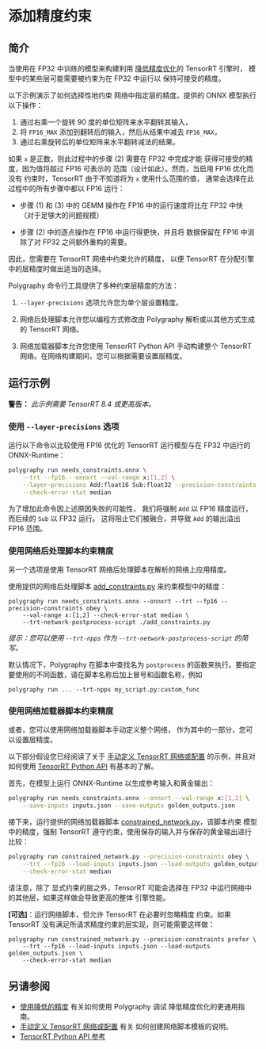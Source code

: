 # 添加精度约束

## 简介

当使用在 FP32 中训练的模型来构建利用
[降低精度优化](https://docs.nvidia.com/deeplearning/tensorrt/developer-guide/index.html#reduced-precision)的 TensorRT 引擎时，
模型中的某些层可能需要被约束为在 FP32 中运行以
保持可接受的精度。

以下示例演示了如何选择性地约束
网络中指定层的精度。提供的 ONNX 模型执行以下操作：

1.  通过右乘一个旋转 90 度的单位矩阵来水平翻转其输入，
2.  将 `FP16_MAX` 添加到翻转后的输入，然后从结果中减去 `FP16_MAX`，
3.  通过右乘旋转后的单位矩阵来水平翻转减法的结果。

如果 `x` 是正数，则此过程中的步骤 (2) 需要在 FP32 中完成才能
获得可接受的精度，因为值将超过 FP16 可表示的
范围（设计如此）。然而，当启用 FP16 优化而没有
约束时，TensorRT 由于不知道将为 `x` 使用什么范围的值，
通常会选择在此过程中的所有步骤中都以 FP16 运行：

*   步骤 (1) 和 (3) 中的 GEMM 操作在 FP16 中的运行速度将比在 FP32 中快
    （对于足够大的问题规模）

*   步骤 (2) 中的逐点操作在 FP16 中运行得更快，并且将
    数据保留在 FP16 中消除了对 FP32 之间额外重构的需要。

因此，您需要在 TensorRT 网络中约束允许的精度，
以便 TensorRT 在分配引擎中的层精度时做出适当的选择。

Polygraphy 命令行工具提供了多种约束层精度的方法：

1.  `--layer-precisions` 选项允许您为单个层设置精度。

2.  网络后处理脚本允许您以编程方式修改由 Polygraphy
    解析或以其他方式生成的 TensorRT 网络。

3.  网络加载器脚本允许您使用
    TensorRT Python API 手动构建整个 TensorRT 网络。在网络构建期间，您可以根据需要设置层精度。


## 运行示例

**警告：** _此示例需要 TensorRT 8.4 或更高版本。_

### 使用 `--layer-precisions` 选项

运行以下命令以比较使用 FP16
优化的 TensorRT 运行模型与在 FP32 中运行的 ONNX-Runtime：

<!-- Polygraphy Test: XFAIL Start -->
```bash
polygraphy run needs_constraints.onnx \
    --trt --fp16 --onnxrt --val-range x:[1,2] \
    --layer-precisions Add:float16 Sub:float32 --precision-constraints prefer \
    --check-error-stat median
```
<!-- Polygraphy Test: XFAIL End -->

为了增加此命令因上述原因失败的可能性，
我们将强制 `Add` 以 FP16 精度运行，而后续的 `Sub` 以 FP32 运行。
这将阻止它们被融合，并导致 `Add` 的输出溢出 FP16 范围。


### 使用网络后处理脚本约束精度

另一个选项是使用 TensorRT 网络后处理脚本在解析的网络上应用精度。

使用提供的网络后处理脚本 [add_constraints.py](./add_constraints.py) 来约束模型中的精度：

```
polygraphy run needs_constraints.onnx --onnxrt --trt --fp16 --precision-constraints obey \
    --val-range x:[1,2] --check-error-stat median \
    --trt-network-postprocess-script ./add_constraints.py
```

*提示：您可以使用 `--trt-npps` 作为 `--trt-network-postprocess-script` 的简写。*

默认情况下，Polygraphy 在脚本中查找名为 `postprocess` 的函数来执行。要指定
要使用的不同函数，请在脚本名称后加上冒号和函数名称，例如

<!-- Polygraphy Test: Ignore Start -->
```
polygraphy run ... --trt-npps my_script.py:custom_func
```
<!-- Polygraphy Test: Ignore End -->


### 使用网络加载器脚本约束精度

或者，您可以使用网络加载器脚本手动定义整个网络，
作为其中的一部分，您可以设置层精度。

以下部分假设您已经阅读了关于
[手动定义 TensorRT 网络或配置](../../../../examples/cli/run/04_defining_a_tensorrt_network_or_config_manually)
的示例，并且对如何使用 [TensorRT Python API](https://docs.nvidia.com/deeplearning/tensorrt/latest/_static/python-api/index.html) 有基本的了解。

首先，在模型上运行 ONNX-Runtime 以生成参考输入和黄金输出：

```bash
polygraphy run needs_constraints.onnx --onnxrt --val-range x:[1,2] \
    --save-inputs inputs.json --save-outputs golden_outputs.json
```

接下来，运行提供的网络加载器脚本
[constrained_network.py](./constrained_network.py)，该脚本约束
模型中的精度，强制 TensorRT 遵守约束，使用保存的输入并与保存的黄金输出进行比较：

```bash
polygraphy run constrained_network.py --precision-constraints obey \
    --trt --fp16 --load-inputs inputs.json --load-outputs golden_outputs.json \
    --check-error-stat median
```

请注意，除了
显式约束的层之外，TensorRT 可能会选择在 FP32 中运行网络中的其他层，如果这样做会导致更高的整体
引擎性能。

**[可选]**：运行网络脚本，但允许 TensorRT 在必要时忽略精度
约束。如果 TensorRT
没有满足所请求精度约束的层实现，则可能需要这样做：

```
polygraphy run constrained_network.py --precision-constraints prefer \
    --trt --fp16 --load-inputs inputs.json --load-outputs golden_outputs.json \
    --check-error-stat median
```


## 另请参阅

*   [使用降低的精度](../../../../how-to/work_with_reduced_precision.md) 有关如何使用 Polygraphy 调试
    降低精度优化的更通用指南。
*   [手动定义 TensorRT 网络或配置](../../../../examples/cli/run/04_defining_a_tensorrt_network_or_config_manually) 有关
    如何创建网络脚本模板的说明。
*   [TensorRT Python API 参考](https://docs.nvidia.com/deeplearning/tensorrt/latest/_static/python-api/index.html)
